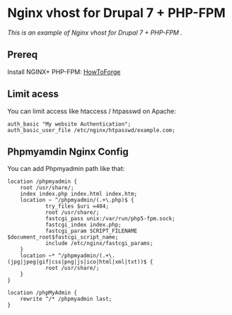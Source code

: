 Nginx vhost for Drupal 7 + PHP-FPM
==================================

*This is an example of Nginx vhost for Drupal 7 + PHP-FPM .*
 
Prereq
------
 
Install NGINX+ PHP-FPM: [HowToForge](http://www.howtoforge.com/installing-nginx-with-php5-and-php-fpm-and-mysql-support-lemp-on-debian-wheezy)



Limit acess
-----------
 
You can limit access like htaccess / htpasswd on Apache:
 
```
auth_basic "My website Authentication";
auth_basic_user_file /etc/nginx/htpasswd/example.com;
```

Phpmyamdin Nginx Config
-----------------------
You can add Phpmyadmin path like that:

```
location /phpmyadmin {
    root /usr/share/;
    index index.php index.html index.htm;
    location ~ ^/phpmyadmin/(.+\.php)$ {
            try_files $uri =404;
            root /usr/share/;
            fastcgi_pass unix:/var/run/php5-fpm.sock;
            fastcgi_index index.php;
            fastcgi_param SCRIPT_FILENAME $document_root$fastcgi_script_name;
            include /etc/nginx/fastcgi_params;
    }
    location ~* ^/phpmyadmin/(.+\.(jpg|jpeg|gif|css|png|js|ico|html|xml|txt))$ {
            root /usr/share/;
    }
}

location /phpMyAdmin {
    rewrite ^/* /phpmyadmin last;
}
```
